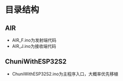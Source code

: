 # 目录结构

## AIR
- AIR_F.ino为发射端代码
- AIR_J.ino为接收端代码
## ChuniWithESP32S2
- ChuniWithESP32S2.ino为主程序入口，大概率优先移植